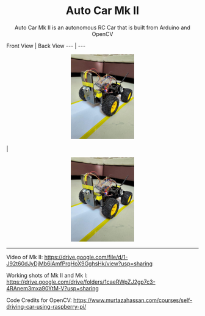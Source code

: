 <h1 style="font-family: family:Papyrus;" align="center">Auto Car Mk II</h1>
<p align="center">
Auto Car Mk II is an autonomous RC Car that is built from Arduino and OpenCV
</p>
Front View | Back View
--- | ---
<p align="center" width="100%"><img width="33%" src="mk2.jpg"></p> | <p align="center" width="100%"><img width="33%" src="mk2.jpg"></p>

---

Video of Mk II: https://drive.google.com/file/d/1-J92t60dJyDjMb6iAmfPrqHoX9GghsHk/view?usp=sharing

Working shots of Mk II and Mk I: https://drive.google.com/drive/folders/1caeRWpZJ2gp7c3-4RAnem3mxa90YtM-V?usp=sharing

Code Credits for OpenCV: https://www.murtazahassan.com/courses/self-driving-car-using-raspberry-pi/
